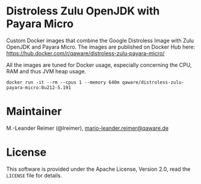 # Distroless Zulu OpenJDK with Payara Micro

Custom Docker images that combine the Google Distroless Image with Zulu OpenJDK and Payara Micro. The images are published on Docker Hub here: https://hub.docker.com/r/qaware/distroless-zulu-payara-micro/

All the images are tuned for Docker usage, especially concerning the CPU, RAM and thus JVM heap usage.
```
docker run -it --rm --cpus 1 --memory 640m qaware/distroless-zulu-payara-micro:8u212-5.191
```

# Maintainer

M.-Leander Reimer (@lreimer), <mario-leander.reimer@qaware.de>

# License

This software is provided under the Apache License, Version 2.0, read the `LICENSE` file for details.
